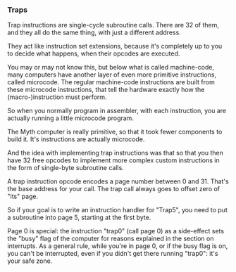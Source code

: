 ### Traps

Trap instructions are single-cycle subroutine calls. There are 32 of them, and they all do the same thing, with just a different address.

They act like instruction set extensions, because it's completely up to you to decide what happens, when their opcodes are executed.

You may or may not know this, but below what is called machine-code, many computers have another layer of even more primitive instructions, called microcode. The regular machine-code instructions are built from these microcode instructions, that tell the hardware exactly how the (macro-)instruction must perform.

So when you normally program in assembler, with each instruction, you are actually running a little microcode program.

The Myth computer is really primitive, so that it took fewer components to build it. It's instructions are actually microcode.

And the idea with implementing trap instructions was that so that you then have 32 free opcodes to implement more complex custom instructions in the form of single-byte subroutine calls.

A trap instruction opcode encodes a page number between 0 and 31. That's the base address for your call. The trap call always goes to offset zero of "its" page.

So if your goal is to write an instruction handler for "Trap5", you need to put a subroutine into page 5, starting at the first byte.

Page 0 is special: the instruction "trap0" (call page 0) as a side-effect sets the "busy" flag of the computer for reasons explained in the section on interrupts. As a general rule, while you're in page 0, or if the busy flag is on, you can't be interrupted, even if you didn't get there running "trap0": it's your safe zone.
